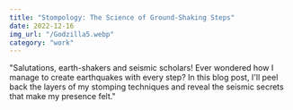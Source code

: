 ```yaml
---
title: "Stompology: The Science of Ground-Shaking Steps"
date: 2022-12-16
img_url: "/Godzilla5.webp"
category: "work"
---
```


"Salutations, earth-shakers and seismic scholars! Ever wondered how I manage to create earthquakes with every step? In this blog post, I'll peel back the layers of my stomping techniques and reveal the seismic secrets that make my presence felt."
